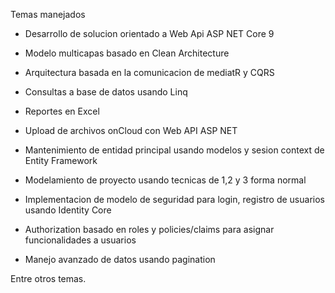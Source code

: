 Temas manejados

- Desarrollo de solucion orientado a Web Api ASP NET Core 9

- Modelo multicapas basado en Clean Architecture

- Arquitectura basada en la comunicacion de mediatR y CQRS

- Consultas a base de datos usando Linq

- Reportes en Excel

- Upload de archivos onCloud con Web API ASP NET

- Mantenimiento de entidad principal usando modelos y sesion context de Entity Framework

- Modelamiento de proyecto usando tecnicas de 1,2 y 3 forma normal

- Implementacion de modelo de seguridad para login, registro de usuarios usando Identity Core

- Authorization basado en roles y policies/claims para asignar funcionalidades a usuarios

- Manejo avanzado de datos usando pagination

Entre otros temas.

